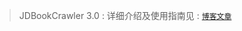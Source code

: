 > JDBookCrawler 3.0 : 详细介绍及使用指南见 : [`博客文章`](https://yubuntu0109.github.io/2019/07/17/%E5%B0%8F%E7%88%AC%E8%99%AB-JDBookCrawler-V3-0/)
